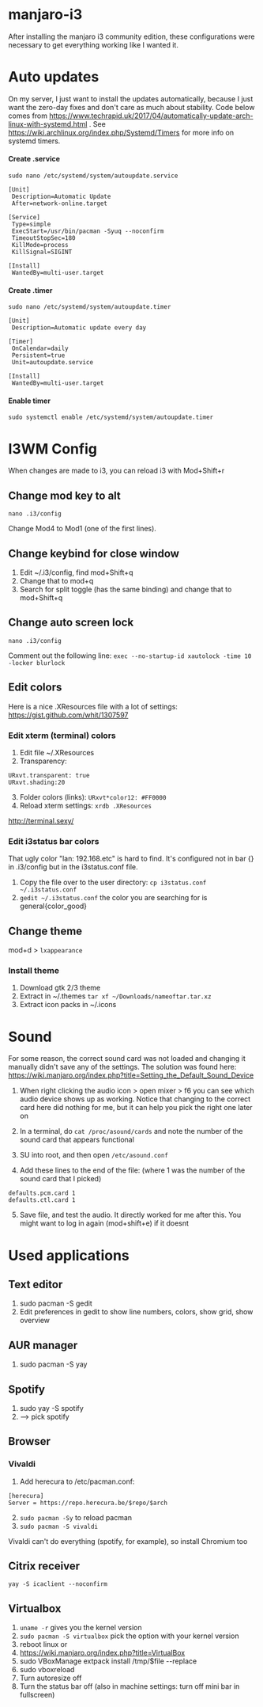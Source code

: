 # manjaro-i3

After installing the manjaro i3 community edition, these configurations were necessary to get everything working like I wanted it.


# Auto updates
On my server, I just want to install the updates automatically, because I just want the zero-day fixes and don't care as much about stability. Code below comes from https://www.techrapid.uk/2017/04/automatically-update-arch-linux-with-systemd.html . See https://wiki.archlinux.org/index.php/Systemd/Timers for more info on systemd timers.

#### Create .service
```
sudo nano /etc/systemd/system/autoupdate.service
```
```
[Unit]
 Description=Automatic Update
 After=network-online.target 

[Service]
 Type=simple
 ExecStart=/usr/bin/pacman -Syuq --noconfirm
 TimeoutStopSec=180
 KillMode=process
 KillSignal=SIGINT

[Install]
 WantedBy=multi-user.target
```
#### Create .timer
```
sudo nano /etc/systemd/system/autoupdate.timer
```
```
[Unit]
 Description=Automatic update every day

[Timer]
 OnCalendar=daily
 Persistent=true
 Unit=autoupdate.service

[Install]
 WantedBy=multi-user.target
 ```
 
 #### Enable timer
 ```
 sudo systemctl enable /etc/systemd/system/autoupdate.timer
 ```

# I3WM Config
When changes are made to i3, you can reload i3 with Mod+Shift+r

## Change mod key to alt
```
nano .i3/config
```
Change Mod4 to Mod1 (one of the first lines).

## Change keybind for close window
1. Edit ~/.i3/config, find mod+Shift+q
2. Change that to mod+q
3. Search for split toggle (has the same binding) and change that to mod+Shift+q

## Change auto screen lock
```
nano .i3/config
```
Comment out the following line: `exec --no-startup-id xautolock -time 10 -locker blurlock`

## Edit colors
Here is a nice .XResources file with a lot of settings: https://gist.github.com/whit/1307597

### Edit xterm (terminal) colors
1. Edit file ~/.XResources
2. Transparency: 
```
URxvt.transparent: true
URxvt.shading:20
```
3. Folder colors (links): `URxvt*color12: #FF0000`
2. Reload xterm settings: `xrdb .XResources`

http://terminal.sexy/

### Edit i3status bar colors
That ugly color "lan: 192.168.etc" is hard to find. It's configured not in bar {} in .i3/config but in the i3status.conf file.

1. Copy the file over to the user directory: `cp i3status.conf ~/.i3status.conf`
2. `gedit ~/.i3status.conf` the color you are searching for is general{color_good}


## Change theme
mod+d > `lxappearance`

### Install theme
1. Download gtk 2/3 theme
2. Extract in ~/.themes `tar xf ~/Downloads/nameoftar.tar.xz`
3. Extract icon packs in ~/.icons

# Sound
For some reason, the correct sound card was not loaded and changing it manually didn't save any of the settings. The solution was found here: https://wiki.manjaro.org/index.php?title=Setting_the_Default_Sound_Device

1. When right clicking the audio icon > open mixer > f6 you can see which audio device shows up as working. Notice that changing to the correct card here did nothing for me, but it can help you pick the right one later on

2. In a terminal, do `cat /proc/asound/cards` and note the number of the sound card that appears functional
3. SU into root, and then open `/etc/asound.conf`
4. Add these lines to the end of the file: (where 1 was the number of the sound card that I picked)
```
defaults.pcm.card 1
defaults.ctl.card 1
```
5. Save file, and test the audio. It directly worked for me after this. You might want to log in again (mod+shift+e) if it doesnt

# Used applications
## Text editor
1. sudo pacman -S gedit
2. Edit preferences in gedit to show line numbers, colors, show grid, show overview

## AUR manager
1. sudo pacman -S yay

## Spotify
1. sudo yay -S spotify
2. --> pick spotify

## Browser
### Vivaldi
1. Add herecura to /etc/pacman.conf:
```
[herecura]
Server = https://repo.herecura.be/$repo/$arch
```
2. `sudo pacman -Sy` to reload pacman
3. `sudo pacman -S vivaldi`

Vivaldi can't do everything (spotify, for example), so install Chromium too

## Citrix receiver
`yay -S icaclient --noconfirm`

## Virtualbox
1. `uname -r`  gives you the kernel version
2. `sudo pacman -S virtualbox` pick the option with your kernel version
3. reboot linux or 
4. https://wiki.manjaro.org/index.php?title=VirtualBox
5. sudo VBoxManage extpack install /tmp/$file --replace
6. sudo vboxreload
7. Turn autoresize off
8. Turn the status bar off (also in machine settings: turn off mini bar in fullscreen)

